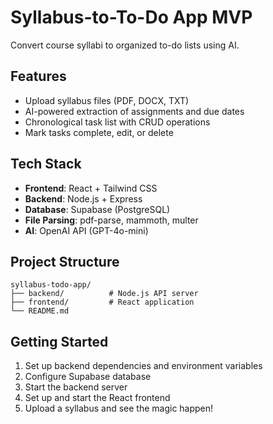 # Syllabus-to-To-Do App MVP

Convert course syllabi to organized to-do lists using AI.

## Features

- Upload syllabus files (PDF, DOCX, TXT)
- AI-powered extraction of assignments and due dates
- Chronological task list with CRUD operations
- Mark tasks complete, edit, or delete

## Tech Stack

- **Frontend**: React + Tailwind CSS
- **Backend**: Node.js + Express
- **Database**: Supabase (PostgreSQL)
- **File Parsing**: pdf-parse, mammoth, multer
- **AI**: OpenAI API (GPT-4o-mini)

## Project Structure

```
syllabus-todo-app/
├── backend/          # Node.js API server
├── frontend/         # React application
└── README.md
```

## Getting Started

1. Set up backend dependencies and environment variables
2. Configure Supabase database
3. Start the backend server
4. Set up and start the React frontend
5. Upload a syllabus and see the magic happen!